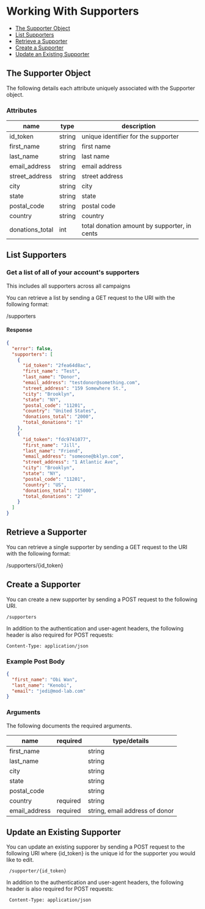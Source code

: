# Working With Supporters

- [The Supporter Object](#the-supporter-object)
- [List Supporters](#list-supporters)
- [Retrieve a Supporter](#retrieve-a-supporter)
- [Create a Supporter](#create-a-supporter)
- [Update an Existing Supporter](#update-an-existing-supporter)

## The Supporter Object

The following details each attribute uniquely associated with the Supporter object.

### Attributes

name | type | description
------- | ----- | ------------
id_token | string | unique identifier for the supporter
first_name | string | first name
last_name | string | last name
email_address | string | email address
street_address | string | street address
city | string | city
state | string | state
postal_code | string | postal code
country | string | country
donations_total | int | total donation amount by supporter, in cents

## List Supporters

### Get a list of all of your account's supporters

This includes all supporters across all campaigns

You can retrieve a list by sending a GET request to the URI with the following format:

  /supporters

#### Response

```json
{
  "error": false,
  "supporters": [
    {
      "id_token": "2fea64d8ac",
      "first_name": "Test",
      "last_name": "Donor",
      "email_address": "testdonor@something.com",
      "street_address": "159 Somewhere St.",
      "city": "Brooklyn",
      "state": "NY",
      "postal_code": "11201",
      "country": "United States",
      "donations_total": "2000",
      "total_donations": "1"
    },
    {
      "id_token": "fdc9741077",
      "first_name": "Jill",
      "last_name": "Friend",
      "email_address": "someone@bklyn.com",
      "street_address": "1 Atlantic Ave",
      "city": "Brooklyn",
      "state": "NY",
      "postal_code": "11201",
      "country": "US",
      "donations_total": "15000",
      "total_donations": "2"
    }
  ]
}
```


## Retrieve a Supporter

You can retrieve a single supporter by sending a GET request to the URI with the following format:

  /supporters/{id_token}

## Create a Supporter

You can create a new supporter by sending a POST request to the following URI.

    /supporters

In addition to the authentication and user-agent headers, the following header is also required for POST requests:

    Content-Type: application/json

### Example Post Body

```json
{
  "first_name": "Obi Wan",
  "last_name": "Kenobi",
  "email": "jedi@mod-lab.com"
}
```

### Arguments

The following documents the required arguments.

name | required | type/details
------- | ----- | ------------
first_name | | string
last_name | | string
city | | string
state | | string
postal_code | | string
country | required | string
email_address | required | string, email address of donor



## Update an Existing Supporter

You can update an existing supporer by sending a POST request to the following URI where {id_token} is the unique id for the supporter you would like to edit.

     /supporter/{id_token}

In addition to the authentication and user-agent headers, the following header is also required for POST requests:

     Content-Type: application/json
